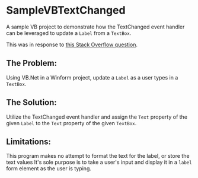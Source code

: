 SampleVBTextChanged
===================

A sample VB project to demonstrate how the TextChanged event handler can be leveraged to update a `Label` from a `TextBox`.


This was in response to [this Stack Overflow question](http://stackoverflow.com/questions/25436548/how-to-dynamically-update-label-with-textbox-as-input-changes/).



The Problem:
-
Using VB.Net in a Winform project, update a `Label` as a user types in a `TextBox`.

The Solution:
-
Utilize the TextChanged event handler and assign the `Text` property of the given `Label` to the `Text` property of the given `TextBox`.

Limitations:
-
This program makes no attempt to format the text for the label, or store the text values  It's sole purpose is to take a user's input and display it in a `label` form element as the user is typing.
